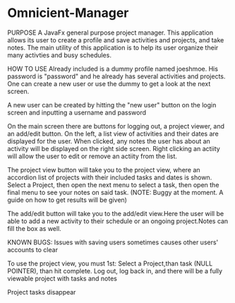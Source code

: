 # Omnicient-Manager
PURPOSE
A JavaFx general purpose project manager. This application allows its user to create a profile and save activities and projects, and take notes.
The main utility of this application is to help its user organize their many activties and busy schedules.

HOW TO USE
Already included is a dummy profile named joeshmoe. His password is "password" and he already has several activities and projects.
One can create a new user or use the dummy to get a look at the next screen.

A new user can be created by hitting the "new user" button on the login screen and inputting a username and password

On the main screen there are buttons for logging out, a project viewer, and an add/edit button.
  On the left, a list view of activities and their dates are displayed for the user. When clicked, any notes the user has about an activity will be displayed on the
right side screen.
  Right clicking an actiity will allow the user to edit or remove an actiity from the list.

The project view button will take you to the project view, where an accordion list of projects with their included tasks and dates is shown. Select a Project, then open the next menu to select a task, then open the final menu to see your notes on said task. (NOTE: Buggy at the moment. A guide on how to get results will be given)

The add/edit button will take you to the add/edit view.Here the user will be able to add a new activity to their schedule or an ongoing project.Notes can fill the box as well.

KNOWN BUGS:
Issues with saving users sometimes causes other users' accounts to clear

To use the project view, you must 1st: Select a Project,than task (NULL POINTER), than hit complete. Log out, log back in, and there will be a fully viewable project with tasks and notes

Project tasks disappear
